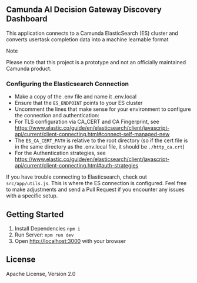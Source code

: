 ## Camunda AI Decision Gateway Discovery Dashboard

This application connects to a Camunda ElasticSearch (ES) cluster and converts usertask completion data into a machine learnable format

> [!NOTE]
> Please note that this project is a prototype and not an officially maintained Camunda product.

### Configuring the Elasticsearch Connection

- Make a copy of the .env file and name it .env.local
- Ensure that the `ES_ENDPOINT` points to your ES cluster
- Uncomment the lines that make sense for your environment to configure the connection and authentication:
- For TLS configuration via CA_CERT and CA Fingerprint, see https://www.elastic.co/guide/en/elasticsearch/client/javascript-api/current/client-connecting.html#connect-self-managed-new
- The `ES_CA_CERT_PATH` is relative to the root directory (so if the cert file is in the same directory as the .env.local file, it should be `./http_ca.crt`)
- For the Authentication strategies, see https://www.elastic.co/guide/en/elasticsearch/client/javascript-api/current/client-connecting.html#auth-strategies

If you have trouble connecting to Elasticsearch, check out `src/app/utils.js`. This is where the ES connection is configured. Feel free to make adjustments and send a Pull Request if you encounter any issues with a specific setup.

## Getting Started

1. Install Dependencies `npm i`
2. Run Server: `npm run dev`
3. Open [http://localhost:3000](http://localhost:3000) with your browser

## License

Apache License, Version 2.0
